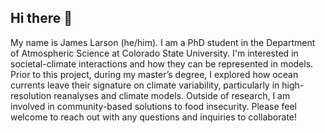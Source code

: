## Hi there 👋
My name is James Larson (he/him). I am a PhD student in the Department of Atmospheric Science at Colorado State University. I'm interested in societal-climate interactions and how they can be represented in models. Prior to this project, during my master’s degree, I explored how ocean currents leave their signature on climate variability, particularly in high-resolution reanalyses and climate models. Outside of research, I am involved in community-based solutions to food insecurity. Please feel welcome to reach out with any questions and inquiries to collaborate!

<!--
**jameslarsonclimate/jameslarsonclimate** is a ✨ _special_ ✨ repository because its `README.md` (this file) appears on your GitHub profile.

Here are some ideas to get you started:

- 🔭 I’m currently working on ...
- 🌱 I’m currently learning ...
- 👯 I’m looking to collaborate on ...
- 🤔 I’m looking for help with ...
- 💬 Ask me about ...
- 📫 How to reach me: ...
- 😄 Pronouns: ...
- ⚡ Fun fact: ...
-->
